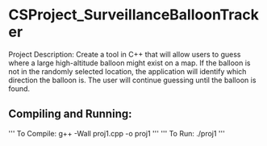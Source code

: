 # CSProject_SurveillanceBalloonTracker
Project Description: Create a tool in C++ that will allow users to guess where a large high-altitude balloon might exist on a map. If the balloon is not in the randomly selected location, the application will identify which direction the balloon is. The user will continue guessing until the balloon is found.

## Compiling and Running: 
'''
  To Compile: g++ -Wall proj1.cpp -o proj1
'''
'''
  To Run: ./proj1
'''
